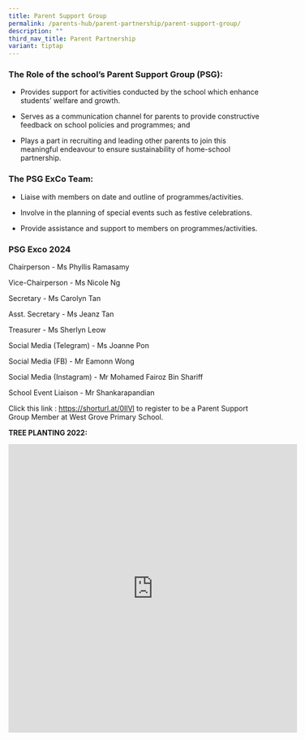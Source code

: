 ```yaml
---
title: Parent Support Group
permalink: /parents-hub/parent-partnership/parent-support-group/
description: ""
third_nav_title: Parent Partnership
variant: tiptap
---
```

<h3>The Role of the school’s Parent Support Group (PSG):</h3>
<ul>
<li>
<p>Provides support for activities conducted by the school which enhance
students’ welfare and growth.</p>
</li>
<li>
<p>Serves as a communication channel for parents to provide constructive
feedback on school policies and programmes; and</p>
</li>
<li>
<p>Plays a part in recruiting and leading other parents to join this meaningful
endeavour to ensure sustainability of home-school partnership.</p>
</li>
</ul>
<h3>The PSG ExCo Team:&nbsp;</h3>
<ul>
<li>
<p>Liaise with members on date and outline of programmes/activities.</p>
</li>
<li>
<p>Involve in the planning of special events such as festive celebrations.</p>
</li>
<li>
<p>Provide assistance and support to members on programmes/activities.</p>
</li>
</ul>
<h3>PSG Exco 2024</h3>
<p>Chairperson - Ms Phyllis Ramasamy</p>
<p>Vice-Chairperson - Ms Nicole Ng</p>
<p>Secretary - Ms Carolyn Tan</p>
<p>Asst. Secretary - Ms Jeanz Tan</p>
<p>Treasurer - Ms Sherlyn Leow</p>
<p>Social Media (Telegram) - Ms Joanne Pon</p>
<p>Social Media (FB) - Mr Eamonn Wong</p>
<p>Social Media (Instagram) - Mr Mohamed Fairoz Bin Shariff</p>
<p>School Event Liaison - Mr Shankarapandian</p>
<p></p>
<p></p>
<p>Click this link : <a href="https://shorturl.at/0IlVl" rel="noopener noreferrer nofollow" target="_blank">https://shorturl.at/0IlVl</a> to register
to be a Parent Support Group Member at West Grove Primary School.</p>
<p></p>
<p><strong>TREE PLANTING 2022:</strong>
</p>
<div class="iframe-wrapper">
<iframe height="569" width="569" allowfullscreen="true" frameborder="0" src="https://docs.google.com/presentation/d/e/2PACX-1vQO_htxzim6kQTThXcXIGQ_x_DSuzWsXL59BwI0OgZRbR__rX2OBKjDqpInWzbou_f--x0KDUHeajDd/embed?start=true&amp;loop=true&amp;delayms=3000"></iframe>
</div>
<p></p>